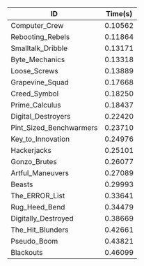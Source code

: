 |ID|Time(s)|
|-|-|
|Computer_Crew|0.10562|
|Rebooting_Rebels|0.11864|
|Smalltalk_Dribble|0.13171|
|Byte_Mechanics|0.13318|
|Loose_Screws|0.13889|
|Grapevine_Squad|0.17668|
|Creed_Symbol|0.18250|
|Prime_Calculus|0.18437|
|Digital_Destroyers|0.22420|
|Pint_Sized_Benchwarmers|0.23710|
|Key_to_Innovation|0.24976|
|Hackerjacks|0.25101|
|Gonzo_Brutes|0.26077|
|Artful_Maneuvers|0.27089|
|Beasts|0.29993|
|The_ERROR_List|0.33641|
|Rug_Heed_Bend|0.34479|
|Digitally_Destroyed|0.38669|
|The_Hit_Blunders|0.42661|
|Pseudo_Boom|0.43821|
|Blackouts|0.46099|
